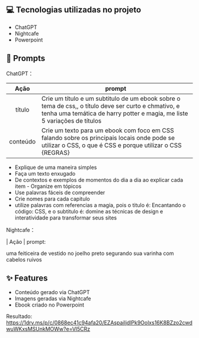 ## 💻 Tecnologias utilizadas no projeto

- ChatGPT
- Nightcafe
- Powerpoint

## 🧠 Prompts


ChatGPT：

|   Ação   | prompt                                                                                                                                                                                                                                                                         |
| :------: | ------------------------------------------------------------------------------------------------------------------------------------------------------------------------------------------------------------------------------------------------------------------------------ |
|  título  | Crie um título e um subtitulo de um ebook sobre o tema de css,, o título deve ser curto e chmativo, e tenha uma temática de harry potter e magia, me liste 5 variações de títulos|
| conteúdo | Crie um texto para um ebook com foco em CSS falando sobre os principais locais onde pode se utilizar o CSS, o que é CSS e porque utilizar o CSS                                                         {REGRAS}                                                                                                                                                        
- Explique de uma maneira simples                                                                                                                 
- Faça um texto enxugado                                                                                                                             
- De contextos e exemplos de momentos do dia a dia ao explicar cada item                                                                                                                                        - Organize em tópicos                                                                                                                                   
- Use palavras fáceis de compreender                                                                                                          
- Crie nomes para cada capitulo                        
- utilize palavras com referencias a magia, pois o titulo é: Encantando o código: CSS, e o subtitulo é: domine as técnicas de design e interatividade para transformar seus sites


Nightcafe：

|  Ação  | prompt:  

uma feiticeira de vestido no joelho preto segurando sua varinha com cabelos ruivos



## ✨ Features                       

- Conteúdo gerado via ChatGPT
- Imagens geradas via Nightcafe
- Ebook criado no Powerpoint


Resultado: https://1drv.ms/p/c/0868ec41c94afa20/EZAspaiIjdlPk9Oolxs16K8BZzo2cwdwuWKxsMSUnkMOWw?e=Vl5CRz


